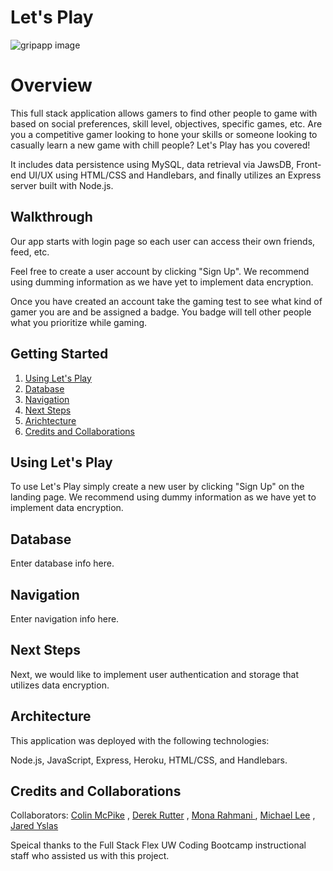 # Let's Play

![gripapp image](public/assets/landing.png) 
# Overview
This full stack application allows gamers to find other people to game with based on social preferences, skill level, objectives, specific games, etc. Are you a competitive gamer looking to hone your skills or someone looking to casually learn a new game with chill people? Let's Play has you covered! 

It includes data persistence using MySQL, data retrieval via JawsDB, Front-end UI/UX using HTML/CSS and Handlebars, and finally utilizes an Express server built with Node.js.  

## Walkthrough
Our app starts with login page so each user can access their own friends, feed, etc.

Feel free to create a user account by clicking "Sign Up". We recommend using dumming information as we have yet to implement data encryption.

Once you have created an account take the gaming test to see what kind of gamer you are and be assigned a badge. You badge will tell other people what you prioritize while gaming.

## Getting Started

1.  [Using Let's Play](#using-letsplay)
2.  [Database](#database)
3.  [Navigation](#navigation)
4.  [Next Steps](#next-steps)
5.  [Arichtecture](#architecture)
6.  [Credits and Collaborations](#credits-and-collaborations)

## Using Let's Play

To use Let's Play simply create a new user by clicking "Sign Up" on the landing page. We recommend using dummy information as we have yet to implement data encryption.

## Database

Enter database info here.

## Navigation

Enter navigation info here.

## Next Steps

Next, we would like to implement user authentication and storage that utilizes data encryption.

## Architecture

This application was deployed with the following technologies:

Node.js, JavaScript, Express, Heroku, HTML/CSS, and Handlebars.

## Credits and Collaborations

Collaborators: [Colin McPike](https://github.com/therealmcp) , [Derek Rutter](https://github.com/rutterer) , [Mona Rahmani ](https://github.com/monarahmani) , [Michael Lee](https://github.com/PurpleBunBunny) , [Jared Yslas](https://github.com/YslasCo)

Speical thanks to the Full Stack Flex UW Coding Bootcamp instructional staff who assisted us with this project. 
